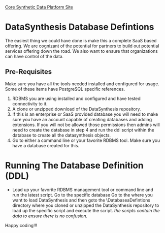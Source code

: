 [Core Synthetic Data Platform Site](https://github.com/SyntheticDataPlatform/.github/blob/main/profile/README.md)

# DataSynthesis Database Defintions
The easiest thing we could have done is make this a complete SaaS based offering. We are cognizant of the potential for
partners to build out potential services offering down the road. We also want to ensure that organizations can
have control of the data.

## Pre-Requisites
Make sure you have all the tools needed installed and configured for usage. Some of these items have PostgreSQL specific
references.

1. RDBMS you are using installed and configured and have tested connectivity to it.
2. A clone or unzipped download of the DataSynthesis repository.
3. If this is an enterprise or SaaS provided database you will need to make sure you have an account capable of creating
   databases and adding extensions. If you will not be allowed those permissions then admins will need to create the
   database in step 4 and run the ddl script within the database to create all the datasynthesis objects.
4. Go to either a command line or your favorite RDBMS tool. Make sure you have a database created for this.

# Running The Database Definition (DDL)
- Load up your favorite RDBMS management tool or command line and run the latest script. Go to the specific database Go to the
  where you want to load DataSynthesis and then goto the \DatabaseaDefintions directory where you cloned or unzipped the
  DataSynthesis repository to load up the specific script and execute the script.
  *the scripts contain the data to ensure there is no confusion.*


Happy coding!!!
